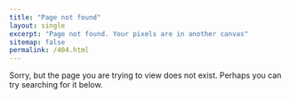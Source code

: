```yaml
---
title: "Page not found"
layout: single
excerpt: "Page not found. Your pixels are in another canvas"
sitemap: false
permalink: /404.html
---
```


Sorry, but the page you are trying to view does not exist. Perhaps you can try searching for it below.

<script type="text/javascript">
  var GOOG_FIXURL_LANG = 'en';
  var GOOG_FIXURL_SITE = '{{ site.url }}'
</script>
<script type="text/javascript"
  src="//linkhelp.clients.google.com/tbproxy/lh/wm/fixurl.js">
</script>

